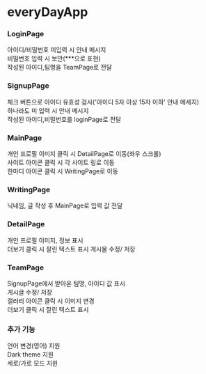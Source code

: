 # everyDayApp

### LoginPage
아이디/비밀번호 미입력 시 안내 메시지\
비밀번호 입력 시 보안(***으로 표현)\
작성된 아이디,팀명을 TeamPage로 전달
### SignupPage
체크 버튼으로 아이디 유효성 검사('아이디 5자 이상 15자 이하' 안내 메세지)\
하나라도 미 입력 시 안내 메시지\
작성된 아이디,비밀번호를 loginPage로 전달
### MainPage
개인 프로필 이미지 클릭 시 DetailPage로 이동(좌우 스크롤)\
사이트 아이콘 클릭 시 각 사이트 링로 이동\
한마디 아이콘 클릭 시 WritingPage로 이동
### WritingPage
닉네임, 글 작성 후 MainPage로 입력 값 전달
### DetailPage
개인 프로필 이미지, 정보 표시\
더보기 클릭 시 잘린 텍스트 표시
게시물 수정/ 저장
### TeamPage
SignupPage에서 받아온 팀명, 아이디 값 표시\
게시글 수정/ 저장\
갤러리 아이콘 클릭 시 이미지 변경\
더보기 클릭 시 잘린 텍스트 표시

### 추가 기능
언어 변경(영어) 지원\
Dark theme 지원\
세로/가로 모드 지원
